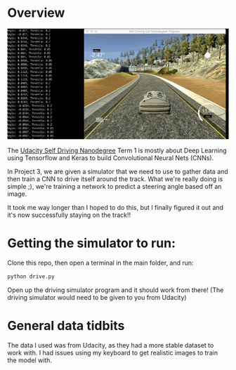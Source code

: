 [gifdrive]: https://github.com/schwallie/CarND-SelfDrivingCar/blob/master/assets/GifRecording.gif "Self Driving Car"

# Overview

![driving car gif][gifdrive]

The [Udacity Self Driving Nanodegree](https://www.udacity.com/course/self-driving-car-engineer-nanodegree--nd013) Term 1 is mostly about Deep Learning using Tensorflow and Keras to build Convolutional Neural Nets (CNNs).

In Project 3, we are given a simulator that we need to use to gather data and then train a CNN to drive itself around the track. What we're really doing is simple ;), we're training a network to predict a steering angle based off an image.

It took me way longer than I hoped to do this, but I finally figured it out and it's now successfully staying on the track!!


# Getting the simulator to run:

Clone this repo, then open a terminal in the main folder, and run:

```python
python drive.py
```

Open up the driving simulator program and it should work from there! (The driving simulator would need to be given to you from Udacity)

# General data tidbits

The data I used was from Udacity, as they had a more stable dataset to work with. I had issues using my keyboard to get realistic images to train the model with.